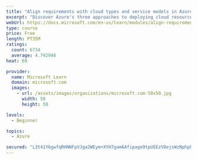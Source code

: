 ```yaml
---
title: "Align requirements with cloud types and service models in Azure"
excerpt: "Discover Azure's three approaches to deploying cloud resources -- public, private, and hybrid -- and learn the difference each makes in your Azure services."
webUrl: https://docs.microsoft.com/en-us/learn/modules/align-requirements-in-azure/
type: course
price: Free
length: PT35M
ratings:
  count: 6734
  average: 4.742946
heat: 60

provider:
  name: Microsoft Learn
  domain: microsoft.com
  images:
    - url: /assets/images/organizations/microsoft.com-50x50.jpg
      width: 50
      height: 50

levels:
  - Beginner

topics:
  - Azure

secured: "L3t41Y6gwfqRHNNFpVJga2WEym+XYH7gam6Afipage9tpUEEzV8ejsWzNphpPvQF9tH0YG4ozMH+8FdyBhhtQsS2dGMSY/P6tt246epFNjI+ol0vz3qQKQbC82snuU+whATftUX9QVveTztxsNddzk++0Gr7W4UBx+A58weCiQFm4z/OULt5zMV8G1MNh9EoUqByCDMeggkfI0uhBU4mxpGVygWu+fiFf4yycUg2OPTi4EbHgWOw3jzwnM+23WIw4RG3cdwuNaue4RYwi08khFKHsF2zrHGpQ8I2cNpXceGi/BQ8Q1AeLIpTW5aG7BlOPJFekuZMsm6uiY36BnqUhSr3nhaXOnyvMz9F4XslqwvkGg4O5ssXsuYUT+ykLTi6Wm+k4D+2GLxXEuWGud1+sZRT5+cZ7+iSuvbFOAQy+zk=;tocpkw8V19jpn5aBWR1CVQ=="
---
```



